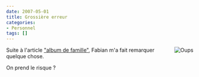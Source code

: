 ```yaml
---
date: 2007-05-01
title: Grossière erreur
categories:
- Personnel
tags: []
---
```

<img src="https://dlgjp9x71cipk.cloudfront.net/2007/05/discussion_fabian.png" title="Oups" alt="Oups" align="right" />Suite à l'article <a href="https://www.alienlebarge.ch/2007/05/01/album-de-famille/" title="Photos de famille">"album de famille"</a>, Fabian m'a fait remarquer quelque chose.

On prend le risque ?
